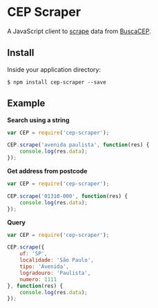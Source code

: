 # CEP Scraper

A JavaScript client to [scrape](https://en.wikipedia.org/wiki/Web_scraping) data from [BuscaCEP](http://www.buscacep.correios.com.br/).

## Install

Inside your application directory:
```
$ npm install cep-scraper --save
```

## Example

**Search using a string**

```javascript
var CEP = require('cep-scraper');

CEP.scrape('avenida paulista', function(res) {
	console.log(res.data);
});
```

**Get address from postcode**

```javascript
var CEP = require('cep-scraper');

CEP.scrape('01310-000', function(res) {
	console.log(res.data);
});
```

**Query**

```javascript
var CEP = require('cep-scraper');

CEP.scrape({
	uf: 'SP',
	localidade: 'São Paulo',
	tipo: 'Avenida',
	logradouro: 'Paulista',
	numero: 1111
}, function(res) {
	console.log(res.data);
});
```